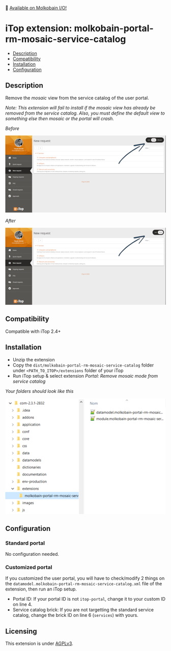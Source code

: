 👋 [Available on Molkobain I/O!](https://www.molkobain.com/product/remove-mosaic-view-from-service-catalog/)

# iTop extension: molkobain-portal-rm-mosaic-service-catalog
* [Description](#description)
* [Compatibility](#compatibility)
* [Installation](#installation)
* [Configuration](#configuration)

## Description
Remove the *mosaic* view from the service catalog of the user portal.

*Note: This extension will fail to install if the mosaic view has already be removed from the service catalog. Also, you must define the default view to something else then mosaic or the portal will crash.*

*Before*

![Description decoration](https://raw.githubusercontent.com/Molkobain/itop-portal-rm-mosaic-service-catalog/master/docs/mprmsc-service-catalog-before.PNG)

*After*

![Description decoration](https://raw.githubusercontent.com/Molkobain/itop-portal-rm-mosaic-service-catalog/master/docs/mprmsc-service-catalog-after.PNG)

## Compatibility
Compatible with iTop 2.4+

## Installation
* Unzip the extension
* Copy the ``dist/molkobain-portal-rm-mosaic-service-catalog`` folder under ``<PATH_TO_ITOP>/extensions`` folder of your iTop
* Run iTop setup & select extension *Portal: Remove mosaic mode from service catalog*

*Your folders should look like this*

![Extensions folder](https://raw.githubusercontent.com/Molkobain/itop-portal-rm-mosaic-service-catalog/master/docs/mprmsc-install.PNG)

## Configuration
### Standard portal
No configuration needed.

### Customized portal
If you customized the user portal, you will have to check/modify 2 things on the ``datamodel.molkobain-portal-rm-mosaic-service-catalog.xml`` file of the extension, then run an iTop setup.
* Portal ID: If your portal ID is not ``itop-portal``, change it to your custom ID on line 4.
* Service catalog brick: If you are not targetting the standard service catalog, change the brick ID on line 6 (``services``) with yours.

## Licensing
This extension is under [AGPLv3](https://en.wikipedia.org/wiki/GNU_Affero_General_Public_License).
